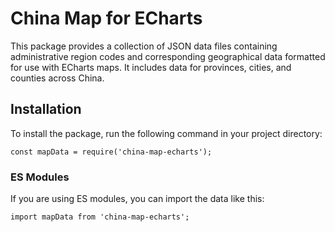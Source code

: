 # China Map for ECharts

This package provides a collection of JSON data files containing administrative region codes and corresponding geographical data formatted for use with ECharts maps. It includes data for provinces, cities, and counties across China.

## Installation

To install the package, run the following command in your project directory:

```
const mapData = require('china-map-echarts');
```

### ES Modules

If you are using ES modules, you can import the data like this:

```
import mapData from 'china-map-echarts';
```
